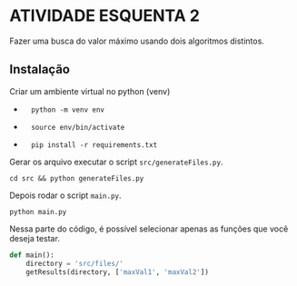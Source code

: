 # ATIVIDADE ESQUENTA 2

Fazer uma busca do valor máximo usando dois algoritmos distintos.

## Instalação

Criar um ambiente virtual no python (venv)
* ```shell
    python -m venv env
  ```
* ```shell
    source env/bin/activate
  ```
* ```shell
    pip install -r requirements.txt
  ```

Gerar os arquivo executar o script `src/generateFiles.py`.

```shell
cd src && python generateFiles.py
```

Depois rodar o script `main.py`.

```shell
python main.py
```

Nessa parte do código, é possível selecionar apenas as funções que você deseja testar.
```python
def main():    
    directory = 'src/files/'
    getResults(directory, ['maxVal1', 'maxVal2'])
```